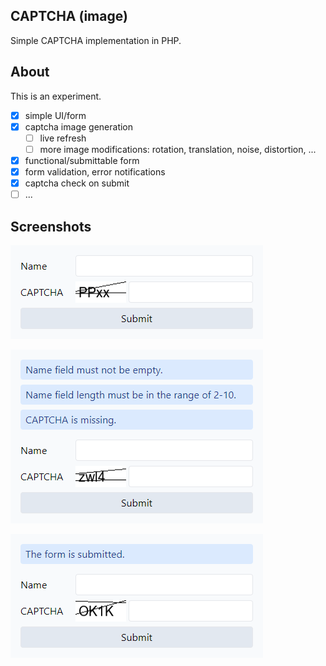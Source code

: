 ## CAPTCHA (image)

Simple CAPTCHA  implementation in PHP.

## About
This is an experiment.

- [x] simple UI/form
- [x] captcha image generation
  - [ ] live refresh
  - [ ] more image modifications: rotation, translation, noise, distortion, ...
- [x] functional/submittable form
- [x] form validation, error notifications
- [x] captcha check on submit
- [ ] ...

## Screenshots

![](screenshot-1.png)

![](screenshot-2.png)

![](screenshot-3.png)

